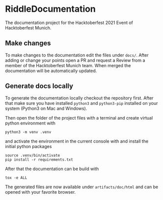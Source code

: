 # RiddleDocumentation

The documentation project for the Hacktoberfest 2021 Event of Hacktoberfest Munich.

## Make changes

To make changes to the documentation edit the files under `docs/`.
After adding or change your points open a PR and request a Review from a member of the Hacktoberfest Munich team.
When merged the documentation will be automatically updated. 

## Generate docs locally

To generate the documentation locally checkout the repository first.
After that make sure you have installed `python3` and `python3-pip` installed on your system (Python3 on Mac and Windows).

Then open the folder of the project files with a terminal and create virtual python environment with

```shell
python3 -m venv .venv
```

and activate the environment in the current console with and install the initial python packages

```shell
source .venv/bin/activate
pip install -r requirements.txt
```

After that the documentation can be build with

```shell
tox -e ALL
```

The generated files are now available under `artifacts/doc/html` and can be opened with your favorite browser.
